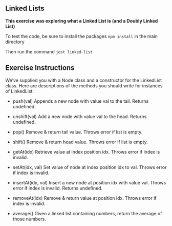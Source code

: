 ## Linked Lists
**This exercise was exploring what a Linked List is (and a Doubly Linked List)**

To test the code, be sure to install the packages `npm install` in the main directory

Then run the command `jest linked-list`

## Exercise Instructions

We’ve supplied you with a Node class and a constructor for the LinkedList class. Here are descriptions of the methods you should write for instances of LinkedList:

- push(val)
Appends a new node with value val to the tail. Returns undefined.

- unshift(val)
Add a new node with value val to the head. Returns undefined.

- pop()
Remove & return tail value. Throws error if list is empty.

- shift()
Remove & return head value. Throws error if list is empty.

- getAt(idx)
Retrieve value at index position idx. Throws error if index is invalid.

- setAt(idx, val)
Set value of node at index position idx to val. Throws error if index is invalid.

- insertAt(idx, val)
Insert a new node at position idx with value val. Throws error if index is invalid. Returns undefined.

- removeAt(idx)
Remove & return value at position idx. Throws error if index is invalid.

- average()
Given a linked list containing numbers, return the average of those numbers.
